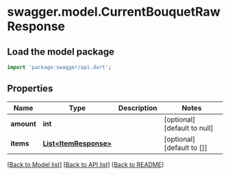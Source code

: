 # swagger.model.CurrentBouquetRawResponse

## Load the model package
```dart
import 'package:swagger/api.dart';
```

## Properties
Name | Type | Description | Notes
------------ | ------------- | ------------- | -------------
**amount** | **int** |  | [optional] [default to null]
**items** | [**List&lt;ItemResponse&gt;**](ItemResponse.md) |  | [optional] [default to []]

[[Back to Model list]](../README.md#documentation-for-models) [[Back to API list]](../README.md#documentation-for-api-endpoints) [[Back to README]](../README.md)

